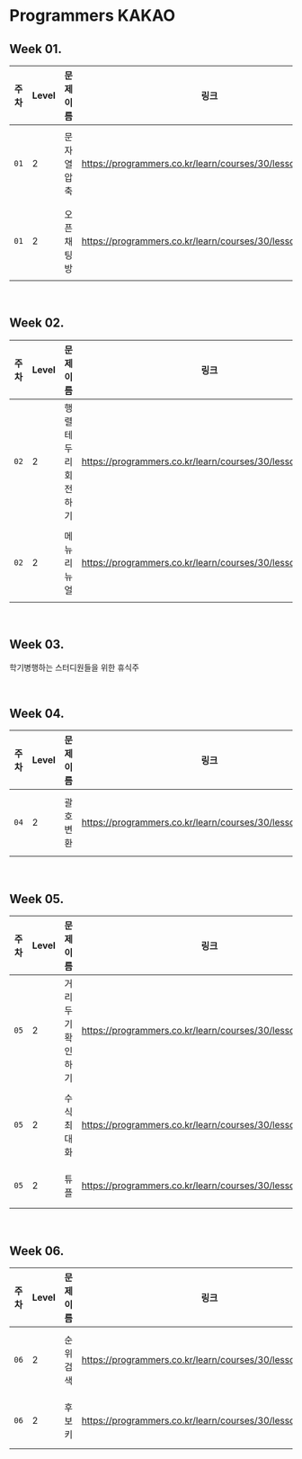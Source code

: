 # Programmers KAKAO 

## Week 01.
|주차|Level|문제 이름|링크|디렉토리|
|---|---|---|---|---|
|`01`|2|문자열 압축|https://programmers.co.kr/learn/courses/30/lessons/60057|`LV2 / 문자열압축`|
|`01`|2|오픈채팅방|https://programmers.co.kr/learn/courses/30/lessons/42888|`LV2 / 오픈채팅방`|

<br>

## Week 02.
|주차|Level|문제 이름|링크|디렉토리|
|---|---|---|---|---|
|`02`|2|행렬 테두리 회전하기|https://programmers.co.kr/learn/courses/30/lessons/77485|`LV2 / 행렬테두리회전하기`|
|`02`|2|메뉴 리뉴얼|https://programmers.co.kr/learn/courses/30/lessons/72411|`LV2 / 메뉴리뉴얼`|

<br>

## Week 03.
학기병행하는 스터디원들을 위한 휴식주 

<br>

## Week 04.
|주차|Level|문제 이름|링크|디렉토리|
|---|---|---|---|---|
|`04`|2|괄호 변환|https://programmers.co.kr/learn/courses/30/lessons/60058|`LV2 / 괄호변환`|

<br>

## Week 05.
|주차|Level|문제 이름|링크|디렉토리|
|---|---|---|---|---|
|`05`|2|거리두기 확인하기|https://programmers.co.kr/learn/courses/30/lessons/81302|`LV2 / 거리두기확인하기`|
|`05`|2|수식 최대화|https://programmers.co.kr/learn/courses/30/lessons/67257|`LV2 / 수식최대화`|
|`05`|2|튜플|https://programmers.co.kr/learn/courses/30/lessons/64065|`LV2 / 튜플`|

<br>

## Week 06.
|주차|Level|문제 이름|링크|디렉토리|
|---|---|---|---|---|
|`06`|2|순위 검색|https://programmers.co.kr/learn/courses/30/lessons/72412|`LV2 / 순위검색`|
|`06`|2|후보키|https://programmers.co.kr/learn/courses/30/lessons/42890|`LV2 / 후보키`|
